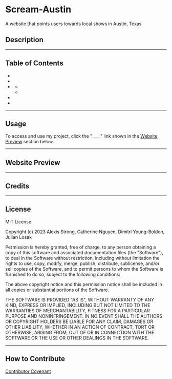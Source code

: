 # Scream-Austin
A website that points users towards local shows in Austin, Texas

## **Description**

- - - -
## **Table of Contents**
- [](#)
- [](#)
- [](#)
    - [ ](#)
    - [ ](#)
- [](#)
- [](#)
- - - -
## **Usage**
To access and use my project, click the "____" link shown in the [Website Preview](#website-preview)<a name="website_preview"></a> section below. 
- - - -
## **Website Preview**

- - - - 
## **Credits**


- - - - 
## **License**
MIT License

Copyright (c) 2023 Alexis Strong, Catherine Nguyen, Dimitri Young-Boldon, Julian Losak

Permission is hereby granted, free of charge, to any person obtaining a copy
of this software and associated documentation files (the "Software"), to deal
in the Software without restriction, including without limitation the rights
to use, copy, modify, merge, publish, distribute, sublicense, and/or sell
copies of the Software, and to permit persons to whom the Software is
furnished to do so, subject to the following conditions:

The above copyright notice and this permission notice shall be included in all
copies or substantial portions of the Software.

THE SOFTWARE IS PROVIDED "AS IS", WITHOUT WARRANTY OF ANY KIND, EXPRESS OR
IMPLIED, INCLUDING BUT NOT LIMITED TO THE WARRANTIES OF MERCHANTABILITY,
FITNESS FOR A PARTICULAR PURPOSE AND NONINFRINGEMENT. IN NO EVENT SHALL THE
AUTHORS OR COPYRIGHT HOLDERS BE LIABLE FOR ANY CLAIM, DAMAGES OR OTHER
LIABILITY, WHETHER IN AN ACTION OF CONTRACT, TORT OR OTHERWISE, ARISING FROM,
OUT OF OR IN CONNECTION WITH THE SOFTWARE OR THE USE OR OTHER DEALINGS IN THE
SOFTWARE.
- - - - 
## **How to Contribute**
[Contributor Covenant](https://www.contributor-covenant.org/)
